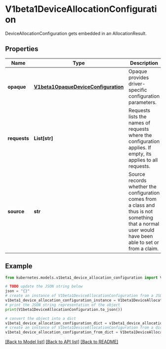 # V1beta1DeviceAllocationConfiguration

DeviceAllocationConfiguration gets embedded in an AllocationResult.

## Properties

Name | Type | Description | Notes
------------ | ------------- | ------------- | -------------
**opaque** | [**V1beta1OpaqueDeviceConfiguration**](V1beta1OpaqueDeviceConfiguration.md) | Opaque provides driver-specific configuration parameters. | [optional] 
**requests** | **List[str]** | Requests lists the names of requests where the configuration applies. If empty, its applies to all requests. | [optional] 
**source** | **str** | Source records whether the configuration comes from a class and thus is not something that a normal user would have been able to set or from a claim. | [default to '']

## Example

```python
from kubernetes.models.v1beta1_device_allocation_configuration import V1beta1DeviceAllocationConfiguration

# TODO update the JSON string below
json = "{}"
# create an instance of V1beta1DeviceAllocationConfiguration from a JSON string
v1beta1_device_allocation_configuration_instance = V1beta1DeviceAllocationConfiguration.from_json(json)
# print the JSON string representation of the object
print(V1beta1DeviceAllocationConfiguration.to_json())

# convert the object into a dict
v1beta1_device_allocation_configuration_dict = v1beta1_device_allocation_configuration_instance.to_dict()
# create an instance of V1beta1DeviceAllocationConfiguration from a dict
v1beta1_device_allocation_configuration_from_dict = V1beta1DeviceAllocationConfiguration.from_dict(v1beta1_device_allocation_configuration_dict)
```
[[Back to Model list]](../README.md#documentation-for-models) [[Back to API list]](../README.md#documentation-for-api-endpoints) [[Back to README]](../README.md)


